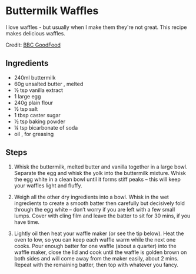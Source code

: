 # Buttermilk Waffles

I love waffles - but usually when I make them they're not great. This recipe makes delicious waffles. 

Credit: [BBC GoodFood](https://www.bbcgoodfood.com/recipes/belgian-waffles)

## Ingredients

 - 240ml buttermilk
 - 60g unsalted butter , melted
 - ½ tsp vanilla extract
 - 1 large egg
 - 240g plain flour
 - ½ tsp salt
 - 1 tbsp caster sugar
 - ½ tsp baking powder
 - ¼ tsp bicarbonate of soda
 - oil , for greasing

## Steps

1. Whisk the buttermilk, melted butter and vanilla together in a large bowl. 
Separate the egg and whisk the yolk into the buttermilk mixture. Whisk the 
egg white in a clean bowl until it forms stiff peaks – this will keep your 
waffles light and fluffy.

2. Weigh all the other dry ingredients into a bowl. Whisk in the wet ingredients
to create a smooth batter then carefully but decisively fold through the egg
white – don’t worry if you are left with a few small lumps. Cover with cling
film and leave the batter to sit for 30 mins, if you have time.

3. Lightly oil then heat your waffle maker (or see the tip below). Heat the
oven to low, so you can keep each waffle warm while the next one cooks.
Pour enough batter for one waffle (about a quarter) into the waffle maker, 
close the lid and cook until the waffle is golden brown on both sides and 
will come away from the maker easily, about 2 mins. Repeat with the remaining
batter, then top with whatever you fancy.
